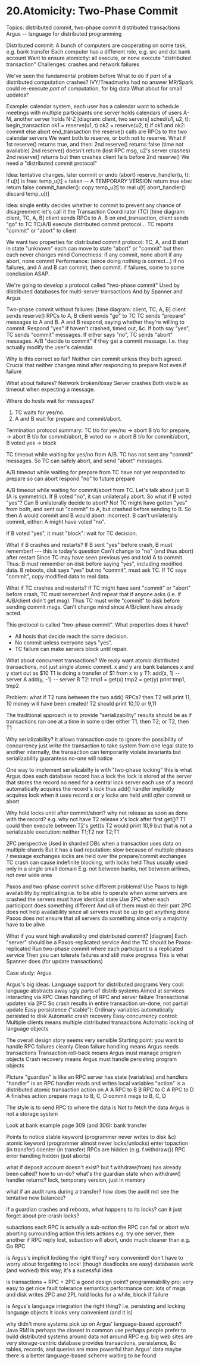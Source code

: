 # 20.Atomicity: Two-Phase Commit

Topics:
  distributed commit, two-phase commit
  distributed transactions
  Argus -- language for distributed programming

Distributed commit:
  A bunch of computers are cooperating on some task, e.g. bank transfer
  Each computer has a different role, e.g. src and dst bank account
  Want to ensure atomicity: all execute, or none execute
    "distributed transaction"
  Challenges: crashes and network failures

We've seen the fundamental problem before
  What to do if *part* of a distributed computation crashes?
  IVY/Treadmarks had no answer
  MR/Spark could re-execute *part* of computation, for big data
  What about for small updates?

Example:
  calendar system, each user has a calendar
  want to schedule meetings with multiple participants
  one server holds calendars of users A-M, another server holds N-Z
  [diagram: client, two servers]
  sched(u1, u2, t):
    begin_transaction
      ok1 = reserve(u1, t)
      ok2 = reserve(u2, t)
      if ok1 and ok2:
        commit
      else
        abort
    end_transaction
  the reserve() calls are RPCs to the two calendar servers
  We want both to reserve, or both not to reserve.
  What if 1st reserve() returns true, and then:
    2nd reserve() returns false (time not available)
    2nd reserve() doesn't return (lost RPC msg, u2's server crashes)
    2nd reserve() returns but then crashes
    client fails before 2nd reserve()
  We need a "distributed commit protocol"

Idea: tentative changes, later commit or undo (abort)
  reserve_handler(u, t):
    if u[t] is free:
      temp_u[t] = taken -- A TEMPORARY VERSION
      return true
    else:
      return false
  commit_handler():
    copy temp_u[t] to real u[t]
  abort_handler():
    discard temp_u[t]

Idea: single entity decides whether to commit
  to prevent any chance of disagreement
  let's call it the Transaction Coordinator (TC)
  [time diagram: client, TC, A, B]
  client sends RPCs to A, B
  on end_transaction, client sends "go" to TC
  TC/A/B execute distributed commit protocol...
  TC reports "commit" or "abort" to client

We want two properties for distributed commit protocol:
  TC, A, and B start in state "unknown"
    each can move to state "abort" or "commit"
    but then each never changes mind
  Correctness:
    if any commit, none abort
    if any abort, none commit
  Performance:
    (since doing nothing is correct...)
    if no failures, and A and B can commit, then commit.
    if failures, come to some conclusion ASAP.

We're going to develop a protocol called "two-phase commit"
  Used by distributed databases for multi-server transactions
  And by Spanner and Argus

Two-phase commit without failures:
  [time diagram: client, TC, A, B]
  client sends reserve() RPCs to A, B
  client sends "go" to TC
  TC sends "prepare" messages to A and B.
  A and B respond, saying whether they're willing to commit.
    Respond "yes" if haven't crashed, timed out, &c.
  If both say "yes", TC sends "commit" messages.
  If either says "no", TC sends "abort" messages.
  A/B "decide to commit" if they get a commit message.
    I.e. they actually modify the user's calendar.

Why is this correct so far?
  Neither can commit unless they both agreed.
  Crucial that neither changes mind after responding to prepare
    Not even if failure

What about failures?
  Network broken/lossy
  Server crashes
  Both visible as timeout when expecting a message.
    
Where do hosts wait for messages?
  1) TC waits for yes/no.
  2) A and B wait for prepare and commit/abort.

Termination protocol summary:
  TC t/o for yes/no -> abort
  B t/o for prepare, -> abort
  B t/o for commit/abort, B voted no -> abort
  B t/o for commit/abort, B voted yes -> block

TC timeout while waiting for yes/no from A/B.
  TC has not sent any "commit" messages.
  So TC can safely abort, and send "abort" messages.

A/B timeout while waiting for prepare from TC
  have not yet responded to prepare
  so can abort
  respond "no" to future prepare

A/B timeout while waiting for commit/abort from TC.
  Let's talk about just B (A is symmetric).
  If B voted "no", it can unilaterally abort.
  So what if B voted "yes"?
  Can B unilaterally decide to abort?
    No! TC might have gotten "yes" from both,
    and sent out "commit" to A, but crashed before sending to B.
    So then A would commit and B would abort: incorrect.
  B can't unilaterally commit, either:
    A might have voted "no".

If B voted "yes", it must "block": wait for TC decision.

What if B crashes and restarts?
  If B sent "yes" before crash, B must remember!
    --- this is today's question
  Can't change to "no" (and thus abort) after restart
  Since TC may have seen previous yes and told A to commit
  Thus:
    B must remember on disk before saying "yes", including modified data.
    B reboots, disk says "yes" but no "commit", must ask TC.
    If TC says "commit", copy modified data to real data.

What if TC crashes and restarts?
  If TC might have sent "commit" or "abort" before crash, TC must remember!
    And repeat that if anyone asks (i.e. if A/B/client didn't get msg).
    Thus TC must write "commit" to disk before sending commit msgs.
  Can't change mind since A/B/client have already acted.

This protocol is called "two-phase commit".
  What properties does it have?
  * All hosts that decide reach the same decision.
  * No commit unless everyone says "yes".
  * TC failure can make servers block until repair.

What about concurrent transactions?
  We realy want atomic distributed transactions,
    not just single atomic commit.
  x and y are bank balances
  x and y start out as $10
  T1 is doing a transfer of $1 from x to y
  T1:
    add(x, 1)  -- server A
    add(y, -1) -- server B
  T2:
    tmp1 = get(x)
    tmp2 = get(y)
    print tmp1, tmp2

Problem:
  what if T2 runs between the two add() RPCs?
  then T2 will print 11, 10
  money will have been created!
  T2 should print 10,10 or 9,11

The traditional approach is to provide "serializability"
  results should be as if transactions ran one at a time in some order
  either T1, then T2; or T2, then T1
  
Why serializability?
  it allows transaction code to ignore the possibility of concurrency
  just write the transaction to take system from one legal state to another
  internally, the transaction can temporarily violate invariants
    but serializability guarantess no-one will notice

One way to implement serializabilty is with "two-phase locking"
  this is what Argus does
  each database record has a lock
  the lock is stored at the server that stores the record
    no need for a central lock server
  each use of a record automatically acquires the record's lock
    thus add() handler implicitly acquires lock when it uses record x or y
  locks are held until *after* commit or abort 

Why hold locks until after commit/abort?
  why not release as soon as done with the record?
  e.g. why not have T2 release x's lock after first get()?
    T1 could then execute between T2's get()s
    T2 would print 10,9
    but that is not a serializable execution: neither T1;T2 nor T2;T1
  
2PC perspective
  Used in sharded DBs when a transaction uses data on multiple shards
  But it has a bad reputation:
    slow because of multiple phases / message exchanges
    locks are held over the prepare/commit exchanges
    TC crash can cause indefinite blocking, with locks held
  Thus usually used only in a single small domain
    E.g. not between banks, not between airlines, not over wide area

Paxos and two-phase commit solve different problems!
  Use Paxos to high availability by replicating
    i.e. to be able to operate when some servers are crashed
    the servers must have identical state
  Use 2PC when each participant does something different
    And *all* of them must do their part
  2PC does not help availability
    since all servers must be up to get anything done
  Paxos does not ensure that all servers do something
    since only a majority have to be alive

What if you want high availability *and* distributed commit?
  [diagram]
  Each "server" should be a Paxos-replicated service
  And the TC should be Paxos-replicated
  Run two-phase commit where each participant is a replicated service
  Then you can tolerate failures and still make progress
  This is what Spanner does (for update transactions)

Case study: Argus

Argus's big ideas:
  Language support for distributed programs
    Very cool: language abstracts away ugly parts of distrib systems
    Aimed at services interacting via RPC
  Clean handling of RPC and server failure
    Transactional updates via 2PC
    So crash results in entire transaction un-done, not partial update
  Easy persistence ("stable"):
    Ordinary variables automatically persisted to disk
    Automatic crash recovery
  Easy concurrency control:
    Multiple clients means multiple distributed transactions
    Automatic locking of language objects

The overall design story seems very sensible
  Starting point: you want to handle RPC failures cleanly
  Clean failure handling means Argus needs transactions
  Transaction roll-back means Argus must manage program objects
  Crash recovery means Argus must handle persisting program objects

Picture
  "guardian" is like an RPC server
    has state (variables) and handlers
  "handler" is an RPC handler
    reads and writes local variables
  "action" is a distributed atomic transaction
  action on A
    A RPC to B
      B RPC to C
    A RPC to D
  A finishes action
    prepare msgs to B, C, D
    commit msgs to B, C, D

The style is to send RPC to where the data is
  Not to fetch the data
  Argus is not a storage system

Look at bank example
  page 309 (and 306): bank transfer

Points to notice
  stable keyword (programmer never writes to disk &c)
  atomic keyword (programmer almost never locks/unlocks)
  enter topaction (in transfer)
  coenter (in transfer)
  RPCs are hidden (e.g. f.withdraw())
  RPC error handling hidden (just aborts)

what if deposit account doesn't exist?
  but f.withdraw(from) has already been called?
  how to un-do?
  what's the guardian state when withdraw() handler returns?
    lock, temporary version, just in memory

what if an audit runs during a transfer?
  how does the audit not see the tentative new balances?

if a guardian crashes and reboots, what happens to its locks?
  can it just forget about pre-crash locks?

subactions
  each RPC is actually a sub-action
  the RPC can fail or abort w/o aborting surrounding action
  this lets actions e.g. try one server, then another
  if RPC reply lost, subaction will abort, undo
    much cleaner than e.g. Go RPC

is Argus's implicit locking the right thing?
  very convenient!
  don't have to worry about forgetting to lock!
  (though deadlocks are easy)
  databases work (and worked) this way; it's a sucessful idea

is transactions + RPC + 2PC a good design point?
  programmability pro:
    very easy to get nice fault tolerance semantics
  performance con:
    lots of msgs and disk writes
    2PC and 2PL hold locks for a while, block if failure

is Argus's language integration the right thing?
  i.e. persisting and locking language objects
  it looks very convenient (and it is)

why didn't more systems pick up on Argus' language-based approach?
  Java RMI is perhaps the closest in common use
  perhaps people prefer to build distributed systems around data
    not around RPC
    e.g. big web sites are very storage-centric
    database provides transactions, persistence, &c
    tables, records, and queries are more powerful than Argus' data
  maybe there is a better language-based scheme waiting to be found